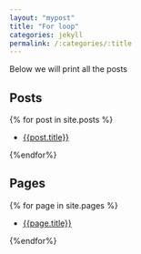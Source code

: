 ```yaml
---
layout: "mypost"
title: "For loop"
categories: jekyll
permalink: /:categories/:title
---
```


Below we will print all the posts

## Posts
{% for post in site.posts %}

* [{{post.title}}]({{post.url}})

{%endfor%}

## Pages

{% for page in site.pages %}

* [{{page.title}}]({{page.url}})

{%endfor%}